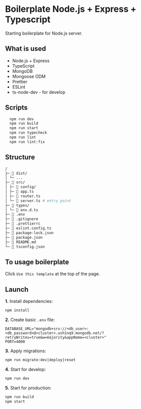 # Boilerplate Node.js + Express + Typescript

Starting boilerplate for Node.js server.

## What is used

- Node.js + Express
- TypeScript
- MongoDB
- Mongoose ODM
- Prettier
- ESLint
- ts-node-dev - for develop

## Scripts

```bash
  npm run dev
  npm run build
  npm run start
  npm run typecheck
  npm run lint
  npm run lint:fix
```

## Structure

```bash
/
├─ 📂 dist/
│ └─ ...
├─ 📂 src/
│ ├─ 📂 config/
│ ├─ 📄 app.ts
│ ├─ 📄 router.ts
│ └─ 📄 server.ts # entry point
├─ 📂 types/
│ └─ 📄 env.d.ts
├─ 📄 .env
├─ 📄 .gitignore
├─ 📄 .prettierrc
├─ 📄 eslint.config.ts
├─ 📄 package-lock.json
├─ 📄 package.json
├─ 📄 README.md
└─ 📄 tsconfig.json
```

## To usage boilerplate

Click `Use this template` at the top of the page.

## Launch

**1.** Install dependencies:

```bash
npm install
```

**2.** Create basic `.env` file:

```env
DATABASE_URL="mongodb+srv://<db_user>:<db_password>@<cluster>.ush1nq9.mongodb.net/?retryWrites=true&w=majority&appName=<cluster>"
PORT=4000
```

**3.** Apply migrations:

  ```bash
  npm run migrate:dev|deploy|reset
  ```

**4.** Start for develop:

```bash
npm run dev
```

**5.** Start for production:

```bash
npm run build
npm start
```
